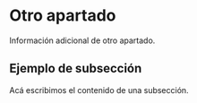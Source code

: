 # Otro apartado

Información adicional de otro apartado.

## Ejemplo de subsección

Acá escribimos el contenido de una subsección.
